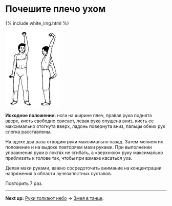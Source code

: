 # Почешите плечо ухом

{% include white_img.html %}

![](./img/03.png)

**Исходное положение:** ноги на ширине плеч, правая рука поднята вверх, кисть
свободно свисает, левая рука опущена вниз, кисть ее максимально отогнута вверх,
ладонь повернута вниз, пальцы обеих рук слегка расставлены.

На вдохе два раза отводим руки максимально назад. Затем меняем их положение и на
выдохе повторяем махи руками. При выполнении упражнения руки в локтях не
сгибать, а «верхнюю» руку максимально приблизить к голове так, чтобы при взмахе
касаться уха.

Делая махи руками, важно сосредоточить внимание на концентрации напряжения в
области лучезапястных суставов.

Повторить 7 раз.

***

**Next up:** [Руки толкают небо](../01) -> [Змея в танце](../04).
